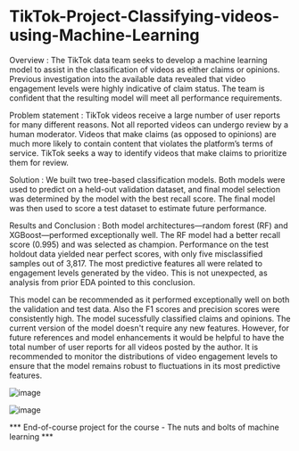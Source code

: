 # TikTok-Project-Classifying-videos-using-Machine-Learning

Overview : The TikTok data team seeks to develop a machine learning model to assist in the classification of videos as either claims or opinions. Previous investigation into the available data revealed that video engagement levels were highly indicative of claim status. The team is confident that the resulting model will meet all performance requirements. 

Problem statement : TikTok videos receive a large number of user reports for many different reasons. Not all reported videos can undergo review by a human moderator. Videos that make claims (as opposed to opinions) are much more likely to contain content that violates the platform’s terms of service. TikTok seeks a way to identify videos that make claims to prioritize them for review.

Solution : We built two tree-based classification models. Both models were used to predict on a held-out validation dataset, and final model selection was determined by the model with the best recall score. The final model was then used to score a test dataset to estimate future performance.

Results and Conclusion : Both model architectures—random forest (RF) and XGBoost—performed exceptionally well. The RF model had a better recall score (0.995) and was selected as champion. Performance on the test holdout data yielded near perfect scores, with only five misclassified samples out of 3,817. The most predictive features all were related to engagement levels generated by the video. This is not unexpected, as analysis from prior EDA pointed to this conclusion. 

This model can be recommended as it performed exceptionally well on both the validation and test data. Also the F1 scores and precision scores were consistently high. The model sucessfully classified claims and opinions. The current version of the model doesn't require any new features. However, for future references and model enhancements it would be helpful to have the total number of user reports for all videos posted by the author. It is recommended to monitor the distributions of video engagement levels to ensure that the model remains robust to fluctuations in its most predictive features. 

![image](https://github.com/rjanant/TikTok-Project-Classifying-videos-using-Machine-Learning/assets/53167490/296b856f-f44a-402d-b7f0-063aa7a0f718)

![image](https://github.com/rjanant/TikTok-Project-Classifying-videos-using-Machine-Learning/assets/53167490/c8be0e07-01eb-463d-952c-668cc39f92c6)








*** End-of-course project for the course - The nuts and bolts of machine learning ***
